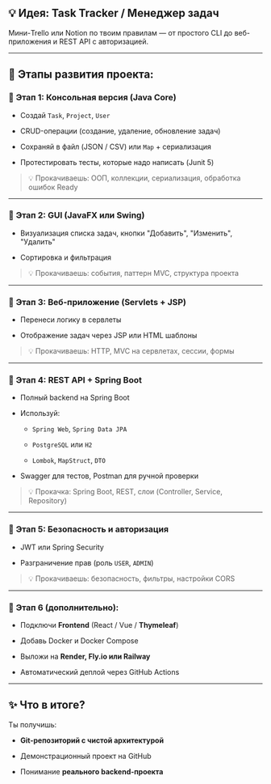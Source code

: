 ## 💡 Идея: **Task Tracker / Менеджер задач**

Мини-Trello или Notion по твоим правилам — от простого CLI до веб-приложения и REST API с авторизацией.

---

## 🔁 Этапы развития проекта:

### 🔹 **Этап 1: Консольная версия (Java Core)**

- Создай `Task`, `Project`, `User`
    
- CRUD-операции (создание, удаление, обновление задач)
    
- Сохраняй в файл (JSON / CSV) или `Map` + сериализация
    
- Протестировать тесты, которые надо написать (Junit 5)

> 💡 Прокачиваешь: ООП, коллекции, сериализация, обработка ошибок
Ready
---

### 🔹 **Этап 2: GUI (JavaFX или Swing)**

- Визуализация списка задач, кнопки "Добавить", "Изменить", "Удалить"
    
- Сортировка и фильтрация
    

> 💡 Прокачиваешь: события, паттерн MVC, структура проекта

---

### 🔹 **Этап 3: Веб-приложение (Servlets + JSP)**

- Перенеси логику в сервлеты
    
- Отображение задач через JSP или HTML шаблоны
    

> 💡 Прокачиваешь: HTTP, MVC на сервлетах, сессии, формы

---

### 🔹 **Этап 4: REST API + Spring Boot**

- Полный backend на Spring Boot
    
- Используй:
    
    - `Spring Web`, `Spring Data JPA`
        
    - `PostgreSQL` или `H2`
        
    - `Lombok`, `MapStruct`, `DTO`
        
- Swagger для тестов, Postman для ручной проверки
    

> 💡 Прокачка: Spring Boot, REST, слои (Controller, Service, Repository)

---

### 🔹 **Этап 5: Безопасность и авторизация**

- JWT или Spring Security
    
- Разграничение прав (роль `USER`, `ADMIN`)
    

> 💡 Прокачиваешь: безопасность, фильтры, настройки CORS

---

### 🔹 **Этап 6 (дополнительно):**

- Подключи **Frontend** (React / Vue / **Thymeleaf**)
    
- Добавь Docker и Docker Compose
    
- Выложи на **Render, Fly.io или Railway**
    
- Автоматический деплой через GitHub Actions
    

---

## ✨ Что в итоге?

Ты получишь:

- **Git-репозиторий с чистой архитектурой**
    
- Демонстрационный проект на GitHub
    
- Понимание **реального backend-проекта**
